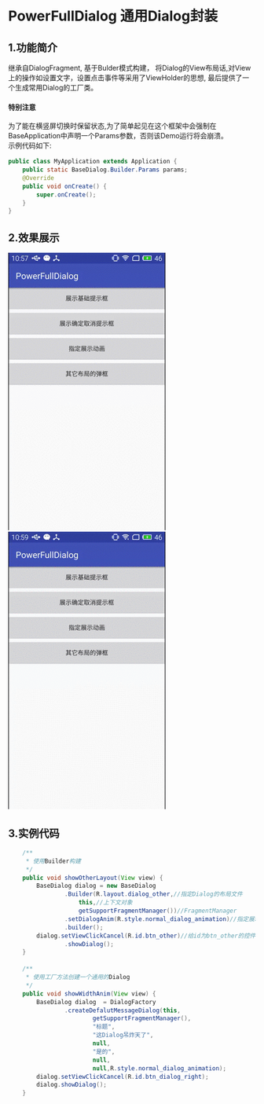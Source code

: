 # PowerFullDialog 通用Dialog封装
## 1.功能简介
继承自DialogFragment,
基于Bulder模式构建，
将Dialog的View布局话,对View上的操作如设置文字，设置点击事件等采用了ViewHolder的思想,
最后提供了一个生成常用Dialog的工厂类。
#### 特别注意
为了能在横竖屏切换时保留状态,为了简单起见在这个框架中会强制在BaseApplication中声明一个Params参数，否则该Demo运行将会崩溃。<br>
示例代码如下:
```Java
public class MyApplication extends Application {
    public static BaseDialog.Builder.Params params;
    @Override
    public void onCreate() {
        super.onCreate();
    }
}
```
## 2.效果展示
![示例图片1](https://github.com/jigongdajiang/PowerFullDialog/raw/master/app/show/show_01.gif "示例图片1")
![示例图片2](https://github.com/jigongdajiang/PowerFullDialog/raw/master/app/show/show_02.gif "示例图片2")
## 3.实例代码
```Java
    /**
     * 使用Builder构建
     */
    public void showOtherLayout(View view) {
        BaseDialog dialog = new BaseDialog
                .Builder(R.layout.dialog_other,//指定Dialog的布局文件
                    this,//上下文对象
                    getSupportFragmentManager())//FragmentManager
                .setDialogAnim(R.style.normal_dialog_animation)//指定展示动画
                .builder();
        dialog.setViewClickCancel(R.id.btn_other)//给id为btn_other的控件添加点后默认消失的点击事件
                .showDialog();
    }

    /**
     * 使用工厂方法创建一个通用的Dialog
     */
    public void showWidthAnim(View view) {
        BaseDialog dialog  = DialogFactory
                .createDefalutMessageDialog(this,
                        getSupportFragmentManager(),
                        "标题",
                        "这Dialog吊炸天了",
                        null,
                        "是的",
                        null,
                        null,R.style.normal_dialog_animation);
        dialog.setViewClickCancel(R.id.btn_dialog_right);
        dialog.showDialog();
    }
```
